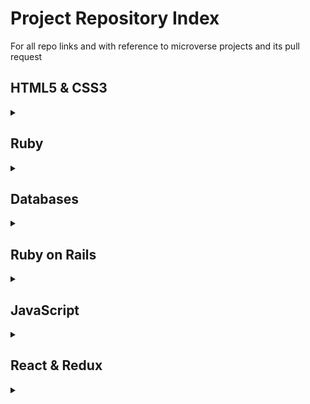 # Project Repository Index
For all repo links and with reference to microverse projects and its pull request


## HTML5 & CSS3
<details markdown="block">
  <summary></summary>
  
1. [Embedding Images and Video](https://github.com/FelipeEnne/HTMLYoutube)
2. [HTML Forms](https://github.com/ricardovaltierra/HTMLForms)
3. [Positioning and Floating Elements](https://github.com/FelipeEnne/Positioning-Floating-Microverse)
4. [Building with Backgrounds and Gradients](https://github.com/ricardovaltierra/backgrounds-and-gradients)
5. [Design Teardown](https://github.com/ricardovaltierra/design-teardown)
6. [Building with Responsive Design](https://github.com/FelipeEnne/Building-with-Responsive-Design)
7. [Using Bootstrap](https://github.com/ricardovaltierra/bootstrap)
8. [Design your own Grid-based Framework](https://github.com/ricardovaltierra/design-your-own-grid-based-framework)
</details>

## Ruby
<details markdown="block">
  <summary></summary>
  
1. [Advanced Building Blocks - Bubble Sort](https://github.com/firmoholanda/ruby-bubble-sort)
2. [Advanced Building Blocks - Enumerable Methods](https://github.com/ricardovaltierra/enumerable)
3. [Tic -Tac - Toe](https://github.com/ricardovaltierra/tic-tac-toe)
4. [Testing - Tic Tac Toe](https://github.com/ricardovaltierra/tic-tac-toe/pull/6)
5. [Testing - Enumerable](https://github.com/firmoholanda/ruby-enumerable-methods/pull/3)
6. [Slackbot](https://github.com/ricardovaltierra/slackbot)
</details>

## Databases
<details markdown="block">
  <summary></summary>
  
1. [SQL](https://github.com/ricardovaltierra/sql-zoo)
</details>

## Ruby on Rails
<details markdown="block">
  <summary></summary>
  
1. [Toy's Demo App](https://github.com/ricardovaltierra/toy-demo-app)
2. [Michael Hartl's Sample App](https://github.com/ricardovaltierra/sample-app)
3. [Micro Reddit](https://github.com/ClintonEnyinna/micro-reddit)
4. [Re-Former](https://github.com/ricardovaltierra/re-former)
5. [Members Only!](https://github.com/ClintonEnyinna/members-only)
6. [Private Events](https://github.com/ricardovaltierra/private-events)
7. [Social media website - Milestone: docs](https://github.com/ClintonEnyinna/stay_in_touch/pull/1)
8. [Social media website - Milestone: friendships v1](https://github.com/ClintonEnyinna/stay_in_touch/pull/2)
9. [Social media website - Milestone: friendships v2](https://github.com/ClintonEnyinna/stay_in_touch/pull/3 )
10. [Social media website - Milestone: deploy](https://github.com/ClintonEnyinna/stay_in_touch/pull/4)
11. [Truking](https://github.com/ricardovaltierra/kilometers-per-truck)
</details>

## JavaScript
<details markdown="block">
  <summary></summary>
  
1. [Library Record](https://github.com/redacuve/Library-JS)
2. [Tic Tac Toe](https://github.com/ricardovaltierra/js-tic-tac-toe)
3. [Restaurant Page](https://github.com/ricardovaltierra/restaurant)
4. [To-Do List](https://github.com/redacuve/to-do-js)
5. [Weather App](https://github.com/ricardovaltierra/weather-app)
6. [Jest Testing](https://github.com/ricardovaltierra/jest-testing)
7. [Jest Tic Tac Toe](https://github.com/ricardovaltierra/JS-Tic-Tac-Toe/pull/4)
8. [RPG Game](https://github.com/ricardovaltierra/rpg-game)
</details>

## React & Redux
<details markdown="block">
  <summary></summary>
  
2. [Calculator]()
3. [Bookstore CMS]()
4. [Capstone Project]()
</details>

